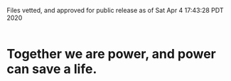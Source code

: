 Files vetted, and approved for public release as of Sat Apr  4 17:43:28 PDT 2020<br><br><h1>Together we are power, and power can save a life.</h1>
